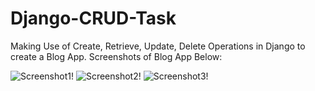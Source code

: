 # Django-CRUD-Task
Making Use of Create, Retrieve, Update, Delete Operations in Django to create a Blog App.
Screenshots of Blog App Below:

![Screenshot1!](https://user-images.githubusercontent.com/105179700/176796981-35f2804c-599d-4ba9-b089-7f0d045f1b85.png)
![Screenshot2!](https://user-images.githubusercontent.com/105179700/176797000-c5b4a64e-0b6c-4ad5-9edd-2239cd7292f7.png)
![Screenshot3!](https://user-images.githubusercontent.com/105179700/176797012-f3860e1e-6f1c-4beb-9dc2-4c6cb247784e.png)

